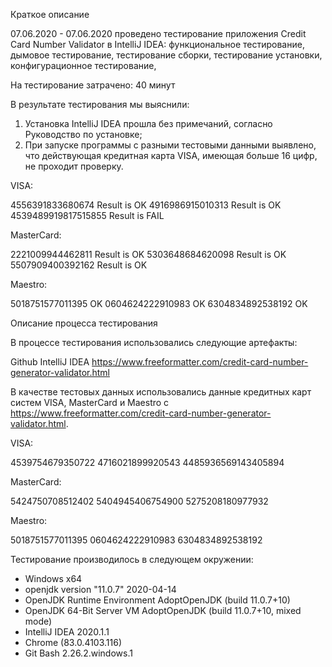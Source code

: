 
Краткое описание

07.06.2020 - 07.06.2020  проведено тестирование приложения Credit Card Number Validator в IntelliJ IDEA: функциональное тестирование, дымовое тестирование, тестирование сборки, тестирование установки, конфигурационное тестирование,

На тестирование затрачено: 40 минут

В результате тестирования мы выяснили:
1. Установка IntelliJ IDEA прошла без примечаний, согласно Руководство по установке; 
2. При запуске программы с разными тестовыми данными выявлено, что действующая кредитная карта VISA, имеющая больше 16 цифр, не проходит проверку.

VISA:

4556391833680674 Result is OK
4916986915010313 Result is OK
4539489919817515855 Result is FAIL

MasterCard:

2221009944462811 Result is OK
5303648684620098 Result is OK
5507909400392162 Result is OK

Maestro:

5018751577011395 OK
0604624222910983 OK
6304834892538192 OK

Описание процесса тестирования

В процессе тестирования использовались следующие артефакты:

Github
IntelliJ IDEA
https://www.freeformatter.com/credit-card-number-generator-validator.html

В качестве тестовых данных использовались данные кредитных карт систем VISA, MasterCard и Maestro с https://www.freeformatter.com/credit-card-number-generator-validator.html.

VISA:

4539754679350722 
4716021899920543 
4485936569143405894 

MasterCard:

5424750708512402 
5404945406754900 
5275208180977932 

Maestro:

5018751577011395 
0604624222910983 
6304834892538192 


Тестирование производилось в следующем окружении:

* Windows x64
* openjdk version "11.0.7" 2020-04-14
* OpenJDK Runtime Environment AdoptOpenJDK (build 11.0.7+10)
* OpenJDK 64-Bit Server VM AdoptOpenJDK (build 11.0.7+10, mixed mode)
* IntelliJ IDEA 2020.1.1
* Chrome (83.0.4103.116)
* Git Bash 2.26.2.windows.1


